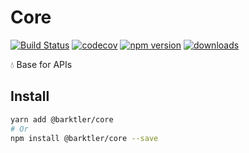 # Core

[![Build Status](https://travis-ci.com/barktler/Core.svg?branch=master)](https://travis-ci.com/barktler/Core)
[![codecov](https://codecov.io/gh/barktler/Core/branch/master/graph/badge.svg)](https://codecov.io/gh/barktler/Core)
[![npm version](https://badge.fury.io/js/%40barktler%2Fcore.svg)](https://www.npmjs.com/package/@barktler/core)
[![downloads](https://img.shields.io/npm/dm/@barktler/core.svg)](https://www.npmjs.com/package/@barktler/core)

:droplet: Base for APIs

## Install

```sh
yarn add @barktler/core
# Or
npm install @barktler/core --save
```
